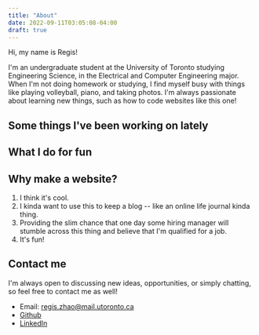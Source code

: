 ```yaml
---
title: "About"
date: 2022-09-11T03:05:08-04:00
draft: true
---
```


Hi, my name is Regis!

I'm an undergraduate student at the University of Toronto studying Engineering Science, in the Electrical and Computer Engineering major. When I'm not doing homework or studying, I find myself busy with things like playing volleyball, piano, and taking photos. I'm always passionate about learning new things, such as how to code websites like this one! 

## Some things I've been working on lately

## What I do for fun

## Why make a website?
1. I think it's cool.
2. I kinda want to use this to keep a blog -- like an online life journal kinda thing.
3. Providing the slim chance that one day some hiring manager will stumble across this thing and believe that I'm qualified for a job.
4. It's fun!

## Contact me
I'm always open to discussing new ideas, opportunities, or simply chatting, so feel free to contact me as well!
- Email: [regis.zhao@mail.utoronto.ca](mailto:regis.zhao@mail.utoronto.ca)
- [Github](https://github.com/regiszhao)
- [LinkedIn](https://www.linkedin.com/in/regis-zhao/)
